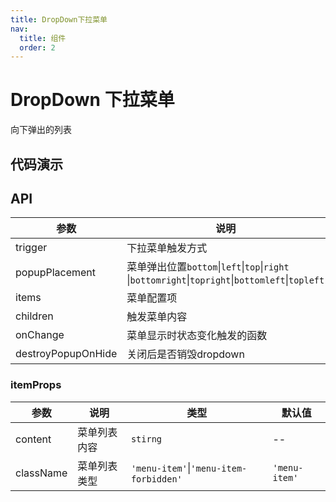 ```yaml
---
title: DropDown下拉菜单
nav:
  title: 组件
  order: 2
---
```


# DropDown 下拉菜单

向下弹出的列表

## 代码演示

<code src="./demo/basic.tsx"></code>

<code src="./demo/popupPlacement.tsx"></code>

<code src="./demo/trigger.tsx"></code>

<code src="./demo/rightClick.tsx"></code>

<code src="./demo/else.tsx"></code>

<code src="./demo/childrens.tsx"></code>


## API
| 参数               | 说明                                                                                              | 类型                                  | 默认值     |
| ------------------ | ------------------------------------------------------------------------------------------------- | ------------------------------------- | ---------- |
| trigger            | 下拉菜单触发方式                                                                                  | `'click'`\|`'hover'`\|`'contextMenu'` | `'hover'`  |
| popupPlacement     | 菜单弹出位置`bottom`\|`left`\|`top`\|`right` \|`bottomright`\|`topright`\|`bottomleft`\|`topleft` | `string`                              | `'bottom'` |
| items              | 菜单配置项                                                                                        | `itemProps`                           | --         |
| children           | 触发菜单内容                                                                                      | `ReactNode`                           | --         |
| onChange           | 菜单显示时状态变化触发的函数                                                                      | `Function`                            | --         |
| destroyPopupOnHide | 关闭后是否销毁dropdown                                                                            | `Boolean`                             | `false`    |

### itemProps
| 参数      | 说明         | 类型                                   | 默认值        |
| --------- | ------------ | -------------------------------------- | ------------- |
| content   | 菜单列表内容 | `stirng`                               | --            |
| className | 菜单列表类型 | `'menu-item'`\|`'menu-item-forbidden'` | `'menu-item'` |


